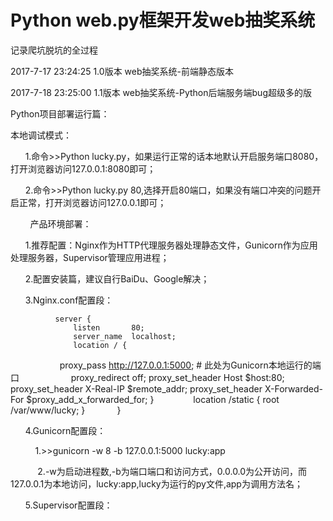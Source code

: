 ﻿
# Python web.py框架开发web抽奖系统

记录爬坑脱坑的全过程

2017-7-17 23:24:25 1.0版本 web抽奖系统-前端静态版本

2017-7-18 23:25:00 1.1版本 web抽奖系统-Python后端服务端bug超级多的版




Python项目部署运行篇：

本地调试模式：

        1.命令>>Python lucky.py，如果运行正常的话本地默认开启服务端口8080，打开浏览器访问127.0.0.1:8080即可；
        
        2.命令>>Python lucky.py 80,选择开启80端口，如果没有端口冲突的问题开启正常，打开浏览器访问127.0.0.1即可；
        
        
产品环境部署：

        1.推荐配置：Nginx作为HTTP代理服务器处理静态文件，Gunicorn作为应用处理服务器，Supervisor管理应用进程；
        
        2.配置安装篇，建议自行BaiDu、Google解决；
        
        3.Nginx.conf配置段：
        
        
              server {
                  listen       80;
                  server_name  localhost;
                  location / {
                      proxy_pass http://127.0.0.1:5000; # 此处为Gunicorn本地运行的端口
                      proxy_redirect off;
                      proxy_set_header Host $host:80;
                      proxy_set_header X-Real-IP $remote_addr;
                      proxy_set_header X-Forwarded-For $proxy_add_x_forwarded_for;
                }
                location /static {
                   root /var/www/lucky;
                }
             }
             
        
        
              
       4.Gunicorn配置段：
       
            1.>>gunicorn -w 8 -b 127.0.0.1:5000 lucky:app
            
            2.-w为启动进程数,-b为端口端口和访问方式，0.0.0.0为公开访问，而127.0.0.1为本地访问，lucky:app,lucky为运行的py文件,app为调用方法名；
            
            
       5.Supervisor配置段：
          
